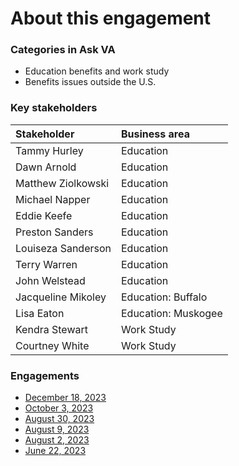 # About this engagement

### Categories in Ask VA

- Education benefits and work study
- Benefits issues outside the U.S.

### Key stakeholders

|Stakeholder|Business area|
|:--|:--|
|Tammy Hurley|Education|
|Dawn Arnold|Education|
|Matthew Ziolkowski|Education|
|Michael Napper|Education|
|Eddie Keefe|Education|
|Preston Sanders|Education|
|Louiseza Sanderson|Education|
|Terry Warren|Education|
|John Welstead|Education|
|Jacqueline Mikoley|Education: Buffalo|
|Lisa Eaton|Education: Muskogee|
|Kendra Stewart|Work Study|
|Courtney White|Work Study|

### Engagements

* [December 18, 2023](https://github.com/department-of-veterans-affairs/va.gov-team/blob/master/products/ask-va/research/Business%20line%20engagement/Education%20benefits%20and%20work%20study/December%2018,%202023.md)
* [October 3, 2023](https://github.com/department-of-veterans-affairs/va.gov-team/blob/master/products/ask-va/research/Business%20line%20engagement/Education%20benefits%20and%20work%20study/October%203%2C%202023.md)
* [August 30, 2023](https://github.com/department-of-veterans-affairs/va.gov-team/blob/master/products/ask-va/design/User%20research/Business%20line%20engagement/Business%20lines/GI%20Bill/August%2030%2C%202023.md)
* [August 9, 2023](https://github.com/department-of-veterans-affairs/va.gov-team/blob/master/products/ask-va/research/Business%20line%20engagement/Education%20benefits%20and%20work%20study/August%209%2C%202023.md)
* [August 2, 2023](https://github.com/department-of-veterans-affairs/va.gov-team/blob/master/products/ask-va/design/User%20research/Business%20line%20engagement/Business%20lines/GI%20Bill/August%202%2C%202023.md)
* [June 22, 2023](https://github.com/department-of-veterans-affairs/va.gov-team/blob/master/products/ask-va/research/Business%20line%20engagement/Education%20benefits%20and%20work%20study/June%2022%2C%202023.md)
